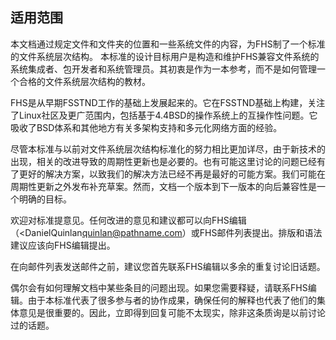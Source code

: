 ## 适用范围

本文档通过规定文件和文件夹的位置和一些系统文件的内容，为FHS制了一个标准的文件系统层次结构。
本标准的设计目标用户是构造和维护FHS兼容文件系统的系统集成者、包开发者和系统管理员。其初衷是作为一本参考，而不是如何管理一个合格的文件系统层次结构的教材。

FHS是从早期FSSTND工作的基础上发展起来的。它在FSSTND基础上构建，关注了Linux社区及更广范围内，包括基于4.4BSD的操作系统上的互操作性问题。它吸收了BSD体系和其他地方有关多架构支持和多元化网络方面的经验。

尽管本标准与以前对文件系统层次结构标准化的努力相比更加详尽，由于新技术的出现，相关的改进导致的周期性更新也是必要的。也有可能这里讨论的问题已经有了更好的解决方案，以致我们的解决方法已经不再是最好的可能方案。我们可能在周期性更新之外发布补充草案。然而，文档一个版本到下一版本的向后兼容性是一个明确的目标。

欢迎对标准提意见。任何改进的意见和建议都可以向FHS编辑（<DanielQuinlan<quinlan@pathname.com>）或FHS邮件列表提出。排版和语法建议应该向FHS编辑提出。

在向邮件列表发送邮件之前，建议您首先联系FHS编辑以多余的重复讨论旧话题。

偶尔会有如何理解文档中某些条目的问题出现。如果您需要释疑，请联系FHS编辑。由于本标准代表了很多参与者的协作成果，确保任何的解释也代表了他们的集体意见是很重要的。因此，立即得到回复可能不太现实，除非这条质询是以前讨论过的话题。
